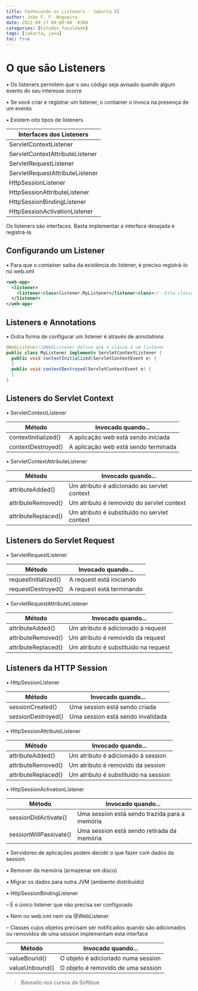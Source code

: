```yaml
---
title: Conhecendo os Listeners - Jakarta EE
author: João F. F. Nogueira
date: 2021-09-17 09:00:00 -0300
categories: [Estudos-faculdade]
tags: [jakarta, java]
toc: true
---
```


# O que são Listeners

• Os listeners permitem que o seu código seja avisado quando algum evento do seu interesse ocorre

• Se você criar e registrar um listener, o container o invoca na presença de um evento

• Existem oito tipos de listeners

| Interfaces dos Listeners        |
|---------------------------------|
| ServletContextListener          |
| ServletContextAttributeListener |
| ServletRequestListener          |
| ServletRequestAttributeListener |
| HttpSessionListener             |
| HttpSessionAttributeListener    |
| HttpSessionBindingListener      |
| HttpSessionActivationListener   |

Os listeners são interfaces. Basta implementar a interface desejada e registrá-la

## Configurando um Listener

• Para que o container saiba da existência do listener, é preciso registrá-lo no web.xml

```xml
<web-app>
  <listener>
    <listener-class>listener.MyListener</listener-class><!--Esta classe deve implementar uma das sete interfaces de listener-->
  </listener>
</web-app>
```

## Listeners e Annotations

• Outra forma de configurar um listener é através de annotations

```java
@WebListener//@WebListener define que a classe é um listener
public class MyListener implements ServletContextListener {
  public void contextInitialized(ServletContextEvent e) {
  }
  public void contextDestroyed(ServletContextEvent e) { 
  }
}
```

## Listeners do Servlet Context

• ServletContextListener

| Método                | Invocado quando...                   |
|-----------------------|--------------------------------------|
| contextInitialized()  | A aplicação web está sendo iniciada  |
| contextDestroyed()    | A aplicação web está sendo terminada |

• ServletContextAttributeListener

| Método               | Invocado quando...                           |
|----------------------|----------------------------------------------|
| attributeAdded()     | Um atributo é adicionado ao servlet context  |
| attributeRemoved()   | Um atributo é removido do servlet context    |
| attributeReplaced()  | Um atributo é substituído no servlet context |

## Listeners do Servlet Request

• ServletRequestListener

| Método                | Invocado quando...        |
|-----------------------|---------------------------|
| requestInitialized()  | A request está iniciando  |
| requestDestroyed()    | A request está terminando |

• ServletRequestAttributeListener

| Método               | Invocado quando...                   |
|----------------------|--------------------------------------|
| attributeAdded()     | Um atributo é adicionado à request   |
| attributeRemoved()   | Um atributo é removido da request    |
| attributeReplaced()  | Um atributo é substituído na request |

## Listeners da HTTP Session

• HttpSessionListener

| Método             | Invocado quando...                |
|--------------------|-----------------------------------|
| sessionCreated()   | Uma session está sendo criada     |
| sessionDestroyed() | Uma session está sendo invalidada |

• HttpSessionAttributeListener

| Método               | Invocado quando...                   |
|----------------------|--------------------------------------|
| attributeAdded()     | Um atributo é adicionado à session   |
| attributeRemoved()   | Um atributo é removido da session    |
| attributeReplaced()  | Um atributo é substituído na session |

• HttpSessionActivationListener

| Método                  | Invocado quando...                            |
|-------------------------|-----------------------------------------------|
| sessionDidActivate()    | Uma session está sendo trazida para a memória |
| sessionWillPassivate()  | Uma session está sendo retirada da memória    |

• Servidores de aplicações podem decidir o que fazer com dados da session

• Remover da memória (armazenar em disco)

• Migrar os dados para outra JVM (ambiente distribuído)

• HttpSessionBindingListener

– É o único listener que não precisa ser configurado

• Nem no web.xml nem via @WebListener

– Classes cujos objetos precisam ser notificados quando são adicionados ou removidos de uma session implementam esta interface

| Método         | Invocado quando...                 |
|----------------|------------------------------------|
| valueBound()   | O objeto é adicionado numa session |
| valueUnbound() | O objeto é removido de uma session |

> Baseado nos cursos da Softblue